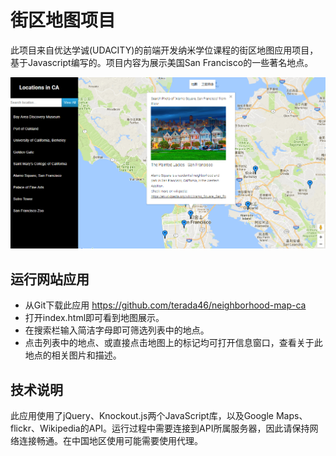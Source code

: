 # 街区地图项目

此项目来自优达学诚(UDACITY)的前端开发纳米学位课程的街区地图应用项目，基于Javascript编写的。项目内容为展示美国San Francisco的一些著名地点。

![APP PREVIEW](https://raw.githubusercontent.com/terada46/neighborhood-map-ca/master/image/app_preview.PNG)

## 运行网站应用

  - 从Git下载此应用 https://github.com/terada46/neighborhood-map-ca
  - 打开index.html即可看到地图展示。
  - 在搜索栏输入简洁字母即可筛选列表中的地点。
  - 点击列表中的地点、或直接点击地图上的标记均可打开信息窗口，查看关于此地点的相关图片和描述。

## 技术说明
此应用使用了jQuery、Knockout.js两个JavaScript库，以及Google Maps、flickr、Wikipedia的API。运行过程中需要连接到API所属服务器，因此请保持网络连接畅通。在中国地区使用可能需要使用代理。


